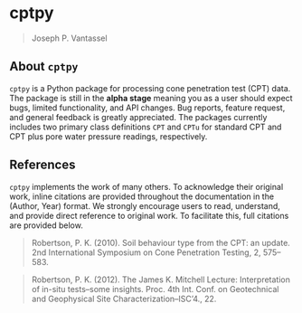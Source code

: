 # cptpy

> Joseph P. Vantassel

## About `cptpy`

`cptpy` is a Python package for processing cone penetration test (CPT) data. The
package is still in the __alpha stage__ meaning you as a user should expect
bugs, limited functionality, and API changes. Bug reports, feature request, and
general feedback is greatly appreciated. The packages currently includes
two primary class definitions `CPT` and `CPTu` for standard CPT and CPT plus
pore water pressure readings, respectively.

## References

`cptpy` implements the work of many others. To acknowledge their original work,
inline citations are provided throughout the documentation in the (Author, Year)
format. We strongly encourage users to read, understand, and provide direct
reference to original work. To facilitate this, full citations are provided
below.

> Robertson, P. K. (2010). Soil behaviour type from the CPT: an update. 2nd
> International Symposium on Cone Penetration Testing, 2, 575–583.

> Robertson, P. K. (2012). The James K. Mitchell Lecture: Interpretation of
> in-situ tests–some insights. Proc. 4th Int. Conf. on Geotechnical and
> Geophysical Site Characterization–ISC’4., 22.
